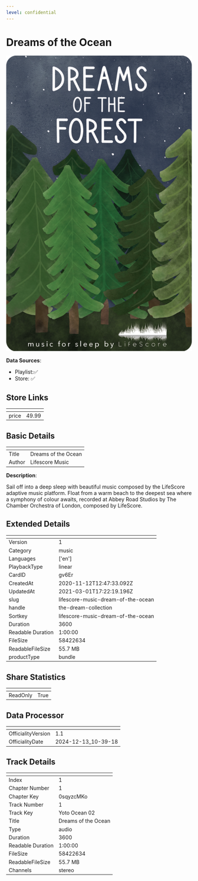 ```yaml
---
level: confidential
---
```

# Dreams of the Ocean

![card_[gv6Er].png](../../img/cards/card_[gv6Er].png)

**Data Sources**: 

- Playlist:✅
- Store: ✅


## Store Links

| <!-- --> | <!-- --> |
| - | - |
| price | 49.99 |


## Basic Details

| <!-- --> | <!-- --> |
| - | - |
| Title | Dreams of the Ocean |
| Author | Lifescore Music |

**Description**:

Sail off into a deep sleep with beautiful music composed by the LifeScore adaptive music platform. Float from a warm beach to the deepest sea where a symphony of colour awaits, recorded at Abbey Road Studios by The Chamber Orchestra of London, composed by LifeScore.


## Extended Details

| <!-- --> | <!-- --> |
| - | - |
| Version | 1 |
| Category | music |
| Languages | ['en'] |
| PlaybackType | linear |
| CardID | gv6Er |
| CreatedAt | 2020-11-12T12:47:33.092Z |
| UpdatedAt | 2021-03-01T17:22:19.196Z |
| slug | lifescore-music-dream-of-the-ocean |
| handle | the-dream-collection |
| Sortkey | lifescore-music-dream-of-the-ocean |
| Duration | 3600 |
| Readable Duration | 1:00:00 |
| FileSize | 58422634 |
| ReadableFileSize | 55.7 MB |
| productType | bundle |


## Share Statistics

| <!-- --> | <!-- --> |
| - | - |
| ReadOnly | True |


## Data Processor

| <!-- --> | <!-- --> |
| - | - |
| OfficialityVersion | 1.1
| OfficialityDate | 2024-12-13_10-39-18


## Track Details

| <!-- --> | <!-- --> |
| - | - |
| Index | 1 |
| Chapter Number | 1 |
| Chapter Key | 0sqyzcMKo |
| Track Number | 1 |
| Track Key | Yoto Ocean 02 |
| Title | Dreams of the Ocean |
| Type | audio |
| Duration | 3600 |
| Readable Duration | 1:00:00 |
| FileSize | 58422634 |
| ReadableFileSize | 55.7 MB |
| Channels | stereo |

